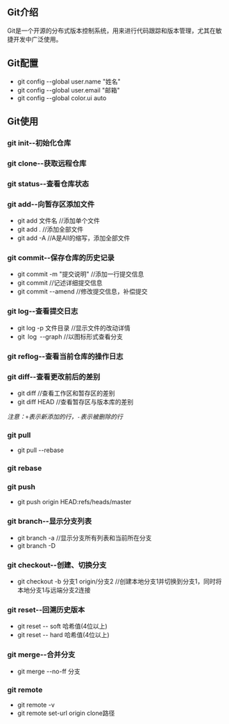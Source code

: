 ## Git介绍

Git是一个开源的分布式版本控制系统，用来进行代码跟踪和版本管理，尤其在敏捷开发中广泛使用。

## Git配置

- git config --global user.name "姓名"
- git config --global user.email "邮箱"
- git config --global color.ui auto

## Git使用

### git init--初始化仓库

### git clone--获取远程仓库

### git status--查看仓库状态

### git add--向暂存区添加文件

- git add 文件名                //添加单个文件
- git add .                    //添加全部文件
- git add -A                   //A是All的缩写，添加全部文件

### git commit--保存仓库的历史记录

- git commit -m "提交说明"      //添加一行提交信息
- git commit                   //记述详细提交信息
- git commit --amend           //修改提交信息，补偿提交

### git log--查看提交日志

- git log -p 文件目录           //显示文件的改动详情
- git log --graph              //以图标形式查看分支
  
### git reflog--查看当前仓库的操作日志
  
### git diff--查看更改前后的差别

- git diff                      //查看工作区和暂存区的差别
- git diff HEAD                 //查看暂存区与版本库的差别

*注意：`+`表示新添加的行，`-`表示被删除的行*

### git pull

- git pull --rebase

### git rebase

### git push

- git push origin HEAD:refs/heads/master

### git branch--显示分支列表

- git branch -a                //显示分支所有列表和当前所在分支
- git branch -D

### git checkout--创建、切换分支

- git checkout -b 分支1 origin/分支2  //创建本地分支1并切换到分支1，同时将本地分支1与远端分支2连接

### git reset--回溯历史版本

- git reset -- soft 哈希值(4位以上)
- git reset -- hard 哈希值(4位以上)

### git merge--合并分支

- git merge --no-ff 分支

### git remote

- git remote -v
- git remote set-url origin clone路径